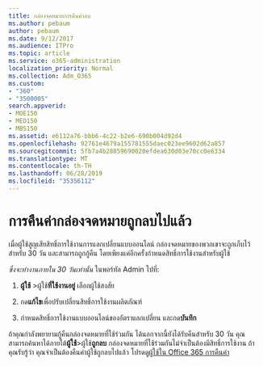 ```yaml
---
title: กล่องจดหมายการคืนค่าลบ
ms.author: pebaum
author: pebaum
ms.date: 9/12/2017
ms.audience: ITPro
ms.topic: article
ms.service: o365-administration
localization_priority: Normal
ms.collection: Adm_O365
ms.custom:
- "360"
- "3500005"
search.appverid:
- MOE150
- MED150
- MBS150
ms.assetid: e6112a76-bbb6-4c22-b2e6-690b004d92d4
ms.openlocfilehash: 92761e4679a155781555daec023ee9602d62a857
ms.sourcegitcommit: 5fb7a4b28859690020efdea630d03e70cc0e6334
ms.translationtype: MT
ms.contentlocale: th-TH
ms.lasthandoff: 06/28/2019
ms.locfileid: "35356112"
---
```

# <a name="restore-a-deleted-mailbox"></a>การคืนค่ากล่องจดหมายถูกลบไปแล้ว

เมื่อผู้ใช้สูญเสียสิทธิ์การใช้งานการแลกเปลี่ยนแบบออนไลน์ กล่องจดหมายของพวกเขาจะถูกเก็บไว้สำหรับ 30 วัน และสามารถถูกกู้คืน โดยเพียงแค่อีกครั้งกำหนดสิทธิ์การใช้งานสำหรับผู้ใช้
  
 *ซึ่งจะทำงานภายใน 30 วันเท่านั้น*  ในพอร์ทัล Admin ไปที่:
  
1. **ผู้ใช้** \>ผู้ใช้**ที่ใช้งานอยู่** เลือกผู้ใช้สงสัย

2. กด**แก้ไข**เพื่อปรับเปลี่ยนสิทธิ์การใช้งานผลิตภัณฑ์

3. กำหนดสิทธิ์การใช้งานแบบออนไลน์ของอัตราแลกเปลี่ยน และกด**บันทึก**

ถ้าคุณกำลังพยายามกู้คืนกล่องจดหมายที่ใช้ร่วมกัน ได้นอกจากนี้ยังได้รับคืนสำหรับ 30 วัน คุณสามารถค้นหาได้ภายใต้**ผู้ใช้**\>ผู้ใช้**ถูกลบ** กล่องจดหมายที่ใช้ร่วมกันไม่จำเป็นต้องมีสิทธิ์การใช้งาน ถ้าคุณรับรู้ว่า คุณจำเป็นต้องคืนค่าผู้ใช้ถูกลบไปแล้ว โปรดดู[ผู้ใช้ใน Office 365 การคืนค่า](https://docs.microsoft.com/en-us/office365/admin/add-users/restore-user)
  
